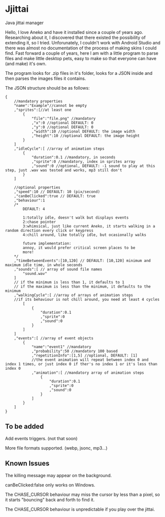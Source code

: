 # Jjittai
Java jittai manager

Hello,
I love Aneko and have it installed since a couple of years ago.
Researching about it, I discovered that there existed the possibility of extending it, so I tried.
Unforunately, I couldn't work with Android Studio and there was almost no documentation of the process of making skins I could find.
Fast forward a couple of years, here I am with a little program to parse files and make little desktop pets, easy to make so that everyone can have (and make) it's own.

The program looks for .zip files in it's folder, looks for a JSON inside and then parses the images files it contains.

The JSON structure should be as follows:

```
{
	//mandatory properties
	"name":"Example"//cannot be empty
	,"sprites":[//at least one
		{
			"file":"file.png" //mandatory
			,"x":0 //optional DEFAULT: 0
			,"y":0 //optional DEFAULT: 0
			,"width":10 //optional DEFAULT: the image width
			,"height":10 //optional DEFAULT: the image height
		}
	]
	,"idleCycle":[ //array of animation steps
		{
			"duration":0.1 //mandatory, in seconds
			,"sprite":0 //mandatory, index in sprites array
			,"sound":0 //optional, DEFAULT: -1 sound to play at this step, just .wav was tested and works, mp3 still don't
		}
	]

	//optional properties
	,"speed":10 // DEFAULT: 10 (pix/second)
	,"canBeClicked":true // DEFAULT: true
	,"behaviour":1
	/*
		DEFAULT: 4
		
		1:totally idle, doesn't walk but displays events
		2:chase pointer
		3:whimsical, just like current Aneko, it starts walking in a random direction every click or keypress
		4:chill around, like totally idle, but ocasionally walks

		future implementation:
		annoy, it would prefer critical screen places to be
		more!
	*/
	,"timeBetweenEvents":[10,120] // DEFAULT: [10,120] minimum and maximum idle time, in whole seconds
	,"sounds":[ // array of sound file names 
		"sound.wav"
	]
	// if the minimum is less than 1, it defaults to 1
	// if the maximum is less than the minimum, it defaults to the minimum
	,"walkingCycle":[ //array of arrays of animation steps
	//if its behaviour is not chill around, you need at least 4 cycles
		[
			{
				"duration":0.1
				,"sprite":0
				,"sound":0
			}
		]
	]
	,"events":[ //array of event objects
		{
			"name":"event1" //mandatory
			,"probability":50 //mandatory 100 based
			,"repetitionInfo":[1,5] //optional, DEFAULT: [1]
			//the event animation will repeat between index 0 and index 1 times, or just index 0 if ther's no index 1 or it's less than index 0
			,"animation":[ //mandatory array of animation steps
				{
					"duration":0.1
					,"sprite":0
					,"sound":0
				}
			]
		}
	]
}

```

## To be added

Add events triggers. (not that soon)

More file formats supported. (webp, jsonc, mp3...)

## Known Issues
The killing message may appear on the background.

canBeClicked:false only works on Windows.

The CHASE_CURSOR behaviour may miss the cursor by less than a pixel, so it starts "bouncing" back and forth to find it.

The CHASE_CURSOR behaviour is unpredictable if you play over the jittai.
